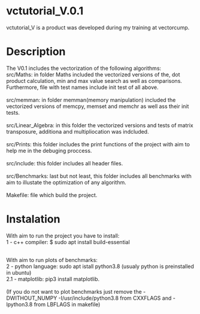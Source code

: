 # vctutorial_V.0.1
vctutorial_V is a product was developed during my training at vectorcump.
# Description
The V0.1 includes the vectorization of the following algorithms:<br />
    src/Maths: in folder Maths included the vectorized versions of the, dot product calculation, min and max value search as well as comparisons.
    Furthermore, file with test names include init test of all above.<br /><br />
    src/memman: in folder memman(memory manipulation) included the vectorized versions of memcpy, memset and memchr as well ass their init tests.<br /><br />
    src/Linear_Algebra: in this folder the vectorized versions and tests of matrix transposure, additiona and multipliocation was indcluded.<br /><br />
    src/Prints: this folder includes the print functions of the project with aim to help me in the debuging proccess.<br /><br />
    src/include: this folder includes all header files.<br /><br />
    src/Benchmarks: last but not least, this folder includes all benchmarks with aim to illustate the optimization of any algorithm.<br /><br />
    Makefile: file which build the project.
    
# Instalation
With aim to run the project you have to install:<br />
1 - c++ compiler: $ sudo apt install build-essential<br /><br />

With aim to run plots of benchmarks:<br />
2 - python language: sudo apt istall python3.8 (usualy python is preinstalled in ubuntu)<br />
2.1 - matplotlib: pip3 install matplotlib.<br /><br />
(If you do not want to plot benchmarks just remove the -DWITHOUT_NUMPY -I/usr/include/python3.8 from CXXFLAGS and -lpython3.8 from LBFLAGS in makefile)

